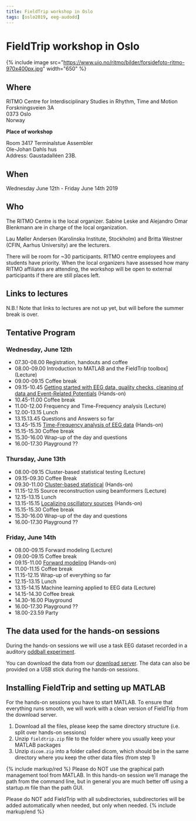 ```yaml
---
title: FieldTrip workshop in Oslo
tags: [oslo2019, eeg-audodd]
---
```


# FieldTrip workshop in Oslo

{% include image src="https://www.uio.no/ritmo/bilder/forsidefoto-ritmo-970x400px.jpg" width="650" %}

## Where

RITMO Centre for Interdisciplinary Studies in Rhythm, Time and Motion  
Forskningsveien 3A  
0373 Oslo  
Norway

**Place of workshop**

Room 3417 Terminalstue Assembler  
Ole-Johan Dahls hus  
Address: Gaustadalléen 23B.  

## When

Wednesday June 12th - Friday June 14th 2019

## Who

The RITMO Centre is the local organizer. Sabine Leske and Alejandro Omar Blenkmann are in charge of the local organization.

Lau Møller Andersen (Karolinska Institute, Stockholm) and Britta Westner (CFIN, Aarhus University) are the lecturers.  

There will be room for ~30 participants. RITMO centre employees and students have priority. When the local organizers have assessed how many RITMO affiliates are attending, the workshop will be open to external participants if there are still places left.

## Links to lectures

N.B.! Note that links to lectures are not up yet, but will before the summer break is over.

## Tentative Program

### Wednesday, June 12th

- 07.30-08.00 Registration, handouts and coffee
- 08.00-09.00 Introduction to MATLAB and the FieldTrip toolbox] (Lecture)
- 09.00-09.15 Coffee break
- 09.15-10.45 [Getting started with EEG data, quality checks, cleaning of data and Event-Related Potentials](/workshop/oslo2019/introduction) (Hands-on)
- 10.45-11.00 Coffee break
- 11.00-12.00 Frequency and Time-Frequency analysis (Lecture)
- 12.00-13.15 Lunch
- 13.15.13.45 Questions and Answers so far
- 13.45-15.15 [Time-Frequency analysis of EEG data](/workshop/oslo2019/timefrequency) (Hands-on)
- 15.15-15.30 Coffee break
- 15.30-16.00 Wrap-up of the day and questions
- 16.00-17.30 Playground ??

### Thursday, June 13th

- 08.00-09.15 Cluster-based statistical testing (Lecture)
- 09.15-09.30 Coffee Break
- 09.30-11.00 [Cluster-based statistical](/workshop/oslo2019/statistics) (Hands-on)
- 11.15-12.15 Source reconstruction using beamformers (Lecture)
- 12.15-13.15 Lunch
- 13.15-15.15 [Localizing oscillatory sources](/workshop/oslo2019/beamforming) (Hands-on)
- 15.15-15.30 Coffee break
- 15.30-16.00 Wrap-up of the day and questions
- 16.00-17.30 Playground ??


### Friday, June 14th

- 08.00-09.15 Forward modeling (Lecture)
- 09.00-09.15 Coffee break
- 09.15-11.00 [Forward modeling](/workshop/oslo2019/forward_modeling) (Hands-on)
- 11.00-11.15 Coffee break
- 11.15-12.15 Wrap-up of everything so far
- 12.15-13.15 Lunch
- 13.15-14.15 Machine learning applied to EEG data (Lecture)
- 14.15-14.30 Coffee break
- 14.30-16.00 Playground
- 16.00-17.30 Playground ??
- 18.00-23.59 Party

## The data used for the hands-on sessions

During the hands-on sessions we will use a task EEG dataset recorded in a auditory [oddball experiment](/workshop/natmeg2014/meg_audodd).

You can download the data from our [download server](https://download.fieldtriptoolbox.org/workshop/oslo2019/). The data can also be provided on a USB stick during the hands-on sessions.

## Installing FieldTrip and setting up MATLAB

For the hands-on sessions you have to start MATLAB. To ensure that everything runs smooth, we will work with a clean version of FieldTrip from the download server.

1.  Download all the files, please keep the same directory structure (i.e. split over hands-on sessions)
2.  Unzip `fieldtrip.zip` file to the folder where you usually keep your MATLAB packages
3.  Unzip `dicom.zip` into a folder called dicom, which should be in the same directory where you keep the other data files (from step 1)

{% include markup/red %}
Please do NOT use the graphical path management tool from MATLAB. In this hands-on session we'll manage the path from the command line, but in general you are much better off using a startup.m file than the path GUI.

Please do NOT add FieldTrip with all subdirectories, subdirectories will be added automatically when needed, but only when needed.
{% include markup/end %}
